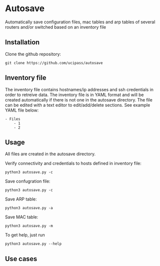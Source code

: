 # Autosave

Automatically save configuration files, mac tables and arp tables of several routers and/or switched based on an inventory file

## Installation

Clone the github repository:

    git clone https://github.com/ucipass/autosave 

## Inventory file

The inventory file contains hostnames/ip addresses and ssh credentials in order to retreive data.
The inventory file is in YAML format and will be created automatically if there is not one in the autosave directory.
The file can be edited with a text editor to edit/add/delete sections.
See example YAML file below:

    - Files
        - 1
        - 2

## Usage

All files are created in the autosave directory.

Verify connectivity and credentials to hosts defined in inventory file:

    python3 autosave.py -c

Save confugration file:

    python3 autosave.py -c

Save ARP table:

    python3 autosave.py -a

Save MAC table:

    python3 autosave.py -m

To get help, just run

    python3 autosave.py --help

## Use cases


